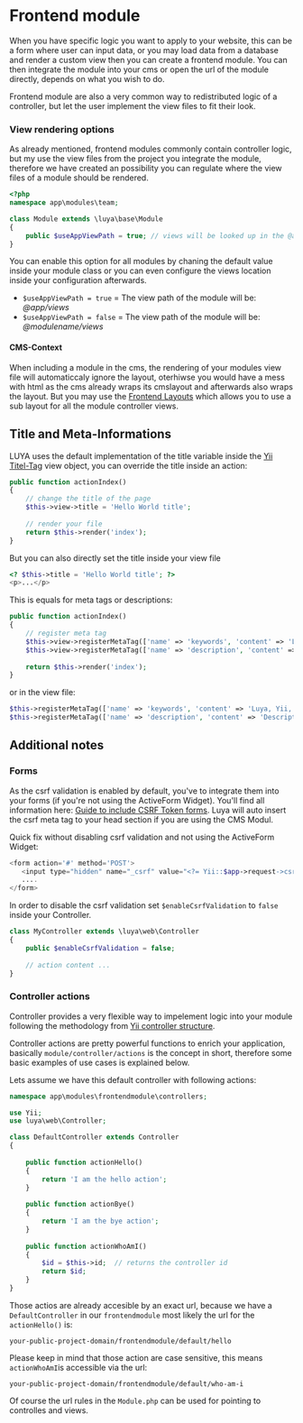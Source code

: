 # Frontend module

When you have specific logic you want to apply to your website, this can be a form where user can input data, or you may load data from a database and render a custom view then you can create a frontend module. You can then integrate the module into your cms or open the url of the module directly, depends on what you wish to do.

Frontend module are also a very common way to redistributed logic of a controller, but let the user implement the view files to fit their look.

### View rendering options

As already mentioned, frontend modules commonly contain controller logic, but my use the view files from the project you integrate the module, therefore we have created an possibility you can regulate where the view files of a module should be rendered.

```php
<?php
namespace app\modules\team;

class Module extends \luya\base\Module
{
    public $useAppViewPath = true; // views will be looked up in the @app/views folder.
}
```

You can enable this option for all modules by chaning the default value inside your module class or you can even configure the views location inside your configuration afterwards.

- `$useAppViewPath = true` = The view path of the module will be: *@app/views*
- `$useAppViewPath = false` = The view path of the module will be: *@modulename/views*

#### CMS-Context

When including a module in the cms, the rendering of your modules view file will automaticcaly ignore the layout, oterhiwse you would have a mess with html as the cms already wraps its cmslayout and afterwards also wraps the layout. But you may use the [Frontend Layouts](app-module-layouts.md) which allows you to use a sub layout for all the module controller views.

## Title and Meta-Informations

LUYA uses the default implementation of the title variable inside the [Yii Titel-Tag](http://www.yiiframework.com/doc-2.0/guide-structure-views.html#setting-page-titles) view object, you can override the title inside an action:

```php
public function actionIndex()
{
    // change the title of the page
    $this->view->title = 'Hello World title';
    
    // render your file
    return $this->render('index');
}
```

But you can also directly set the title inside your view file

```php
<? $this->title = 'Hello World title'; ?>
<p>...</p>
```

This is equals for meta tags or descriptions:

```php
public function actionIndex()
{
    // register meta tag
    $this->view->registerMetaTag(['name' => 'keywords', 'content' => 'Luya, Yii, PHP']);
    $this->view->registerMetaTag(['name' => 'description', 'content' => 'Description of this Page.'], 'metaDescription');
    
    return $this->render('index');
}
```

or in the view file:

```php
$this->registerMetaTag(['name' => 'keywords', 'content' => 'Luya, Yii, PHP']);
$this->registerMetaTag(['name' => 'description', 'content' => 'Description of this Page.'], 'metaDescription');
```

## Additional notes

### Forms

As the csrf validation is enabled by default, you've to integrate them into your forms (if you're not using the ActiveForm Widget). You'll find all information here: [Guide to include CSRF Token forms](http://zero-exception.blogspot.ch/2015/01/yii2-using-csrf-token.html). Luya will auto insert the csrf meta tag to your head section if you are using the CMS Modul.

Quick fix without disabling csrf validation and not using the ActiveForm Widget: 

```php
<form action='#' method='POST'>
   <input type="hidden" name="_csrf" value="<?= Yii::$app->request->csrfToken; ?>" />
   ....
</form>
```

In order to disable the csrf validation set `$enableCsrfValidation` to `false` inside your Controller.

```php
class MyController extends \luya\web\Controller
{
    public $enableCsrfValidation = false;
    
    // action content ...
}
```

### Controller actions

Controller provides a very flexible way to impelement logic into your module following the methodology from [Yii controller structure](http://www.yiiframework.com/doc-2.0/guide-structure-controllers.html).

Controller actions are pretty powerful functions to enrich your application, basically `module/controller/actions` is the concept in short, therefore some basic examples of use cases is explained below.

Lets assume we have this default controller with following actions:

```php
namespace app\modules\frontendmodule\controllers;

use Yii;
use luya\web\Controller;

class DefaultController extends Controller
{
    
    public function actionHello() 
    {
        return 'I am the hello action';
    }
    
    public function actionBye() 
    {
        return 'I am the bye action';
    }
    
    public function actionWhoAmI()
    {
        $id = $this->id;  // returns the controller id
        return $id;
    }
}
```
Those actios are already accesible by an exact url, because we have a `DefaultController` in our `frontendmodule` most likely the url for the `actionHello()` is:

`your-public-project-domain/frontendmodule/default/hello`

Please keep in mind that those action are case sensitive, this means `actionWhoAmI`is accessible via the url:

`your-public-project-domain/frontendmodule/default/who-am-i`

Of course the url rules in the `Module.php` can be used for pointing to controlles and views.



